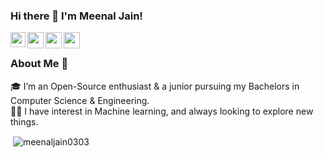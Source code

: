 ### Hi there 👋 I'm Meenal Jain!

<a href="https://www.linkedin.com/in/meenal-jain-a78524194/a/">
  <img align="left" width="24px" src="https://cdn.jsdelivr.net/npm/simple-icons@v3/icons/linkedin.svg"  />
</a>
<a href="https://twitter.com/coder351">
  <img align="left" width="26px" src="https://cdn.jsdelivr.net/npm/simple-icons@v3/icons/twitter.svg" />
</a>
<a href="mailto: meenalj351@gmail.com">
  <img align="left" width="26px" src="https://cdn.jsdelivr.net/npm/simple-icons@v3/icons/gmail.svg" />
</a>
<a href="https://dev.to/coder351">
  <img align="left" width="26px" src="https://cdn.jsdelivr.net/npm/simple-icons@v3/icons/medium.svg" />
</a>
<br />


### About Me 🚀
🎓 I’m an Open-Source enthusiast & a junior pursuing my Bachelors in Computer Science & Engineering. </br>
👨‍💻 I have interest in Machine learning, and always looking to explore new things. </br>

<p>&nbsp;<img align="center" src="https://github-readme-stats.vercel.app/api?username=meenaljain0303&show_icons=true&locale=en" alt="meenaljain0303" /></p>
